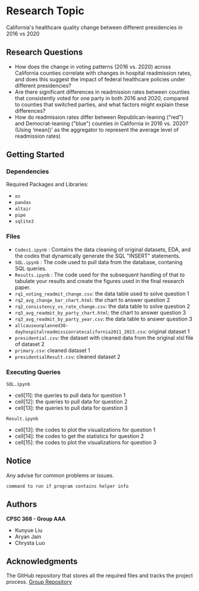 # Research Topic

California's healthcare quality change between different presidencies in 2016 vs 2020

## Research Questions

- How does the change in voting patterns (2016 vs. 2020) across California counties correlate with changes in hospital readmission rates, and does this suggest the impact of federal healthcare policies under different presidencies?
- Are there significant differences in readmission rates between counties that consistently voted for one party in both 2016 and 2020, compared to counties that switched parties, and what factors might explain these differences?
- How do readmission rates differ between Republican-leaning ("red") and Democrat-leaning ("blue") counties in California in 2016 vs. 2020? (Using ‘mean()’ as the aggregator to represent the average level of readmission rates)


## Getting Started

### Dependencies

Required Packages and Libraries:
* `os`
* `pandas`
* `altair`
* `pipe`
* `sqlite3`

### Files

* `Codes1.ipynb` : Contains the data cleaning of original datasets, EDA, and the codes that dynamically generate the SQL "INSERT" statements.
* `SQL.ipynb` : The code used to pull data from the database, contaning SQL queries.
* `Results.ipynb` : The code used for the subsequent handling of that to tabulate your results and create the figures used in the final research paper.
* `rq1_voting_readmit_change.csv`: the data table used to solve question 1
* `rq2_avg_change_bar_chart.html`: the chart to answer question 2
* `rq2_consistency_vs_rate_change.csv`: the data table to solve question 2
* `rq3_avg_readmit_by_party_chart.html`: the chart to answer question 3
* `rq3_avg_readmit_by_party_year.csv`: the data table to answer question 3
* `allcauseunplanned30-dayhospitalreadmissionratecalifornia2011_2023.csv`: original dataset 1
* `presidential.csv`: the dataset with cleaned data from the original xlsl file of dataset 2
* `primary.csv`: cleaned dataset 1
* `presidentialResult.csv`: cleaned dataset 2

### Executing Queries

`SQL.ipynb`
* cell[11]: the queries to pull data for question 1
* cell[12]: the queries to pull data for question 2
* cell[13]: the queries to pull data for question 3

`Result.ipynb`
* cell[13]: the codes to plot the visualizations for question 1
* cell[14]: the codes to get the statistics for question 2
* cell[15]: the codes to plot the visualizations for question 3

## Notice

Any advise for common problems or issues.
```
command to run if program contains helper info
```

## Authors

**CPSC 368 - Group AAA**

* Kunyue Liu
* Aryan Jain
* Chrysta Luo


## Acknowledgments

The GitHub repository that stores all the required files and tracks the project process. 
[Group Repository](https://github.com/yoykyL/CPSC368_Research#)


